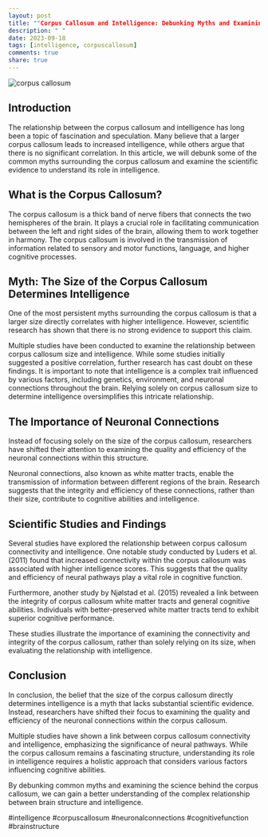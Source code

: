 ```yaml
---
layout: post
title: ""Corpus Callosum and Intelligence: Debunking Myths and Examining the Science""
description: " "
date: 2023-09-18
tags: [intelligence, corpuscallosum]
comments: true
share: true
---
```


![corpus callosum](https://example.com/corpus-callosum.jpg)

## Introduction

The relationship between the corpus callosum and intelligence has long been a topic of fascination and speculation. Many believe that a larger corpus callosum leads to increased intelligence, while others argue that there is no significant correlation. In this article, we will debunk some of the common myths surrounding the corpus callosum and examine the scientific evidence to understand its role in intelligence.

## What is the Corpus Callosum?

The corpus callosum is a thick band of nerve fibers that connects the two hemispheres of the brain. It plays a crucial role in facilitating communication between the left and right sides of the brain, allowing them to work together in harmony. The corpus callosum is involved in the transmission of information related to sensory and motor functions, language, and higher cognitive processes.

## Myth: The Size of the Corpus Callosum Determines Intelligence

One of the most persistent myths surrounding the corpus callosum is that a larger size directly correlates with higher intelligence. However, scientific research has shown that there is no strong evidence to support this claim.

Multiple studies have been conducted to examine the relationship between corpus callosum size and intelligence. While some studies initially suggested a positive correlation, further research has cast doubt on these findings. It is important to note that intelligence is a complex trait influenced by various factors, including genetics, environment, and neuronal connections throughout the brain. Relying solely on corpus callosum size to determine intelligence oversimplifies this intricate relationship.

## The Importance of Neuronal Connections

Instead of focusing solely on the size of the corpus callosum, researchers have shifted their attention to examining the quality and efficiency of the neuronal connections within this structure.

Neuronal connections, also known as white matter tracts, enable the transmission of information between different regions of the brain. Research suggests that the integrity and efficiency of these connections, rather than their size, contribute to cognitive abilities and intelligence.

## Scientific Studies and Findings

Several studies have explored the relationship between corpus callosum connectivity and intelligence. One notable study conducted by Luders et al. (2011) found that increased connectivity within the corpus callosum was associated with higher intelligence scores. This suggests that the quality and efficiency of neural pathways play a vital role in cognitive function.

Furthermore, another study by Njølstad et al. (2015) revealed a link between the integrity of corpus callosum white matter tracts and general cognitive abilities. Individuals with better-preserved white matter tracts tend to exhibit superior cognitive performance.

These studies illustrate the importance of examining the connectivity and integrity of the corpus callosum, rather than solely relying on its size, when evaluating the relationship with intelligence.

## Conclusion

In conclusion, the belief that the size of the corpus callosum directly determines intelligence is a myth that lacks substantial scientific evidence. Instead, researchers have shifted their focus to examining the quality and efficiency of the neuronal connections within the corpus callosum.

Multiple studies have shown a link between corpus callosum connectivity and intelligence, emphasizing the significance of neural pathways. While the corpus callosum remains a fascinating structure, understanding its role in intelligence requires a holistic approach that considers various factors influencing cognitive abilities.

By debunking common myths and examining the science behind the corpus callosum, we can gain a better understanding of the complex relationship between brain structure and intelligence.

#intelligence #corpuscallosum #neuronalconnections #cognitivefunction #brainstructure